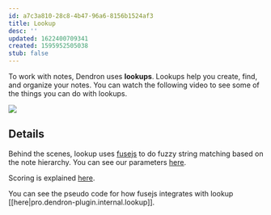```yaml
---
id: a7c3a810-28c8-4b47-96a6-8156b1524af3
title: Lookup
desc: ''
updated: 1622400709341
created: 1595952505038
stub: false
---
```

To work with notes, Dendron uses  **lookups**. Lookups help you create, find, and organize your notes. You can watch the following video to see some of the things you can do with lookups.

<a href="https://www.loom.com/share/a409a621763548d395e48c9d4380cbe7"><img style="" src="https://cdn.loom.com/sessions/thumbnails/a409a621763548d395e48c9d4380cbe7-1600813345789-with-play.gif"> </a>


## Details

Behind the scenes, lookup uses [fusejs](https://fusejs.io/) to do fuzzy string matching based on the note hierarchy. You can see our parameters [here](https://github.com/dendronhq/dendron/blob/dev-kevin/packages/engine-server/src/fuseEngine.ts#L28:L28).

Scoring is explained [here](https://fusejs.io/concepts/scoring-theory.html).

You can see the pseudo code for how fusejs integrates with lookup [[here|pro.dendron-plugin.internal.lookup]].
